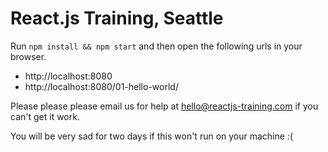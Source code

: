 React.js Training, Seattle
==========================

Run `npm install && npm start` and then open the following urls in your
browser.

- http://localhost:8080
- http://localhost:8080/01-hello-world/

Please please please email us for help at hello@reactjs-training.com if
you can't get it work.

You will be very sad for two days if this won't run on your machine :(

